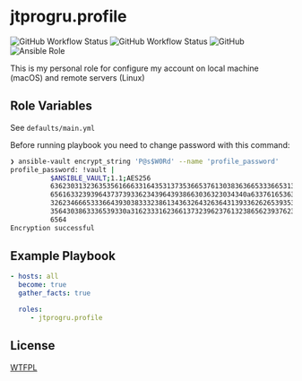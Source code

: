 # jtprogru.profile

![GitHub Workflow Status](https://img.shields.io/github/workflow/status/jtprogru/ansible-role-profile/CI?label=CI) ![GitHub Workflow Status](https://img.shields.io/github/workflow/status/jtprogru/ansible-role-profile/Release?label=Release) ![GitHub](https://img.shields.io/github/license/jtprogru/ansible-role-profile) ![Ansible Role](https://img.shields.io/ansible/role/53231)

This is my personal role for configure my account on local machine (macOS) and remote servers (Linux)


## Role Variables

See `defaults/main.yml`

Before running playbook you need to change password with this command:
```bash
❯ ansible-vault encrypt_string 'P@s$W0Rd' --name 'profile_password'
profile_password: !vault |
          $ANSIBLE_VAULT;1.1;AES256
          63623031323635356166633164353137353665376130383636653336653131386663333537353833
          6561633239396437373933623439643938663036323034340a633761653638646461346636306231
          32623466653336643930383332386134363264326364313933626265393537633930393161323863
          3564303863336539330a316233316236613732396237613238656239376233653665366338633164
          6564
Encryption successful
```

## Example Playbook

```yaml
- hosts: all
  become: true
  gather_facts: true

  roles:
     - jtprogru.profile
```

## License

[WTFPL](LICENSE.md)
